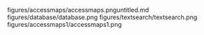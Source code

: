 
figures/accessmaps/accessmaps.pnguntitled.md
figures/database/database.png
figures/textsearch/textsearch.png
figures/accessmaps1/accessmaps1.png